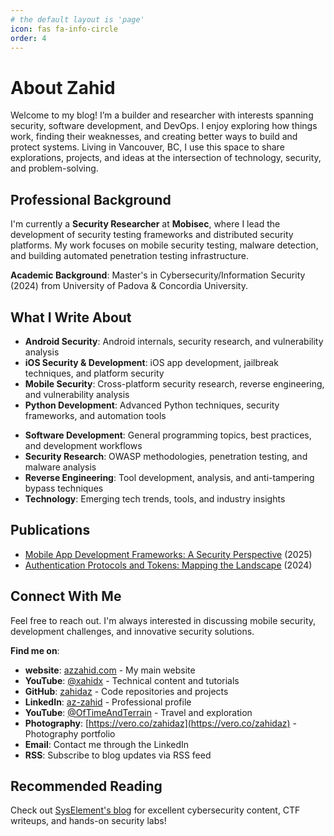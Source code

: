 ```yaml
---
# the default layout is 'page'
icon: fas fa-info-circle
order: 4
---
```


# About Zahid

Welcome to my blog! I’m a builder and researcher with interests spanning security, software development, and DevOps. I enjoy exploring how things work, finding their weaknesses, and creating better ways to build and protect systems. Living in Vancouver, BC, I use this space to share explorations, projects, and ideas at the intersection of technology, security, and problem-solving.

## Professional Background

I'm currently a **Security Researcher** at **Mobisec**, where I lead the development of security testing frameworks and distributed security platforms. My work focuses on mobile security testing, malware detection, and building automated penetration testing infrastructure.

**Academic Background**: Master's in Cybersecurity/Information Security (2024) from University of Padova & Concordia University.

## What I Write About

- **Android Security**: Android internals, security research, and vulnerability analysis
- **iOS Security & Development**: iOS app development, jailbreak techniques, and platform security
- **Mobile Security**: Cross-platform security research, reverse engineering, and vulnerability analysis
- **Python Development**: Advanced Python techniques, security frameworks, and automation tools
<!-- - **DevSecOps**: Docker containerization, CI/CD security, and infrastructure as code -->
- **Software Development**: General programming topics, best practices, and development workflows
- **Security Research**: OWASP methodologies, penetration testing, and malware analysis
- **Reverse Engineering**: Tool development, analysis, and anti-tampering bypass techniques
- **Technology**: Emerging tech trends, tools, and industry insights

## Publications

- [Mobile App Development Frameworks: A Security Perspective](https://raw.githubusercontent.com/zahidaz/blog/main/assets/papers/Mobile-App-Development-Frameworks-a-security-perspective.pdf) (2025)
- [Authentication Protocols and Tokens: Mapping the Landscape](https://raw.githubusercontent.com/zahidaz/blog/main/assets/papers/Authentication-Protocols-and-Tokens-Mapping-the-Landscape.pdf) (2024)

## Connect With Me

Feel free to reach out. I'm always interested in discussing mobile security, development challenges, and innovative security solutions.

**Find me on**:
- **website**: [azzahid.com](https://azzahid.com) - My main website
- **YouTube**: [@xahidx](https://www.youtube.com/@xahidx) - Technical content and tutorials
- **GitHub**: [zahidaz](https://github.com/zahidaz) - Code repositories and projects
- **LinkedIn**: [az-zahid](https://www.linkedin.com/in/az-zahid/) - Professional profile
- **YouTube**: [@OfTimeAndTerrain](https://www.youtube.com/@OfTimeAndTerrain) - Travel and exploration
- **Photography**: [https://vero.co/zahidaz](https://vero.co/zahidaz) - Photography portfolio
- **Email**: Contact me through the LinkedIn
- **RSS**: Subscribe to blog updates via RSS feed

## Recommended Reading

Check out [SysElement's blog](https://blog.syselement.com/home/) for excellent cybersecurity content, CTF writeups, and hands-on security labs!
